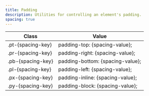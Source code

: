 ```yaml
---
title: Padding
description: Utilities for controlling an element's padding.
spacing: true
---
```

<table-helper property="spacers" title="Spacing & Spacing-dynamic" class="mb-lg"></table-helper>
<div class="max-h-288 overflow-y-auto mb-lg preflight-revert">
	<table class="vv-table vv-table--inline-spacing">
		<thead class="sticky z-sticky top-0 bg-surface-1">
			<tr>
				<th>
					Class
				</th>
				<th>
					Value
				</th>
			</tr>
		</thead>
		<tbody class="align-baseline">
			<tr>
				<td translate="no" class="font-mono text-accent whitespace-nowrap">
					.pt-{spacing-key}
				</td>
				<td translate="no" class="font-mono text-info whitespace-nowrap">
					padding-top: {spacing-value};
				</td>
			</tr>
			<tr>
				<td translate="no" class="font-mono text-accent whitespace-nowrap">
					.pr-{spacing-key}
				</td>
				<td translate="no" class="font-mono text-info whitespace-nowrap">
					padding-right: {spacing-value};
				</td>
			</tr>
			<tr>
				<td translate="no" class="font-mono text-accent whitespace-nowrap">
					.pb-{spacing-key}
				</td>
				<td translate="no" class="font-mono text-info whitespace-nowrap">
					padding-bottom: {spacing-value};
				</td>
			</tr>
			<tr>
				<td translate="no" class="font-mono text-accent whitespace-nowrap">
					.pl-{spacing-key}
				</td>
				<td translate="no" class="font-mono text-info whitespace-nowrap">
					padding-left: {spacing-value};
				</td>
			</tr>
			<tr>
				<td translate="no" class="font-mono text-accent whitespace-nowrap">
					.px-{spacing-key}
				</td>
				<td translate="no" class="font-mono text-info whitespace-nowrap">
					padding-inline: {spacing-value};
				</td>
			</tr>
			<tr>
				<td translate="no" class="font-mono text-accent whitespace-nowrap">
					.py-{spacing-key}
				</td>
				<td translate="no" class="font-mono text-info whitespace-nowrap">
					padding-block: {spacing-value};
				</td>
			</tr>
		</tbody>
	</table>
</div>